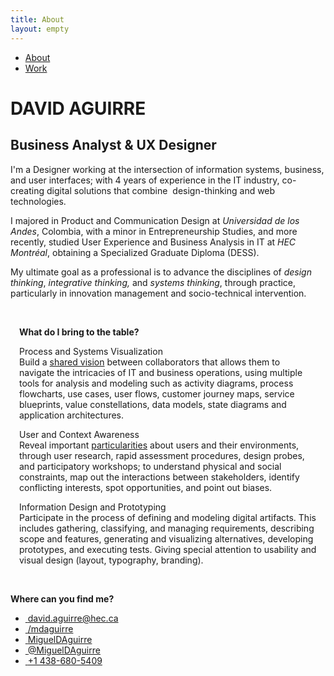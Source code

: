 ```yaml
---
title: About
layout: empty
---
```


<html>
<head>
  <title>David Aguirre | BA & UX</title>
  <meta charset='UTF-8'>
  <meta content='width=device-width, initial-scale=1' name='viewport'/>
  <meta name='description' content='David Aguirre is a Designer and Business Analyst'>
  <meta name='keywords' content='
  ux,
  it,
  business analysis,
  erp,
  ui,
  design thinking,
  prototyping,
  user research
  '>
  <meta name='author' content='David Aguirre'>
  <link rel='shortcut icon' href='/favicon.png?v=e' />
  <link href='/css/styles.css' rel='stylesheet'/>
  <link href="https://cdnjs.cloudflare.com/ajax/libs/font-awesome/5.15.2/css/all.min.css" rel="stylesheet">
  <link rel="preconnect" href="https://fonts.gstatic.com">
  <link href="https://fonts.googleapis.com/css2?family=Source+Sans+Pro:ital,wght@0,200;0,300;0,400;0,600;0,700;0,900;1,200;1,300;1,400;1,600;1,700;1,900&display=swap" rel="stylesheet">
  <link rel="icon" type="image/png" href="assets/img/favicon.png"/>

</head>
<body>
  <!--     {% include nav.html %} -->
  <div class='nav'>
    <ul class='wrap'>
      <li><a id='about' class="selected" href='/'>About</a></li>
      <li><a id='work' href='/work' >Work</a></li>
    </ul>
  </div>
  <div id='blog' class='wrap'>
    <div id='intro'>
      <h1>DAVID AGUIRRE</h1>
      <h2 class="sub">Business Analyst & UX Designer</h2>
    </div>
    <div id="profile">
        <p>
        I'm a Designer working at the intersection of information systems, business, and user interfaces;
        with 4 years of experience in the IT industry, co-creating digital solutions that combine  design-thinking and web technologies.</p>
        <p>
        I majored in Product and Communication Design at <em>Universidad de los Andes</em>, Colombia, with a minor in Entrepreneurship Studies, and more recently, studied User Experience and Business Analysis in IT at <em>HEC Montréal</em>, obtaining a Specialized Graduate Diploma (DESS).</p>
        <p>
        My ultimate goal as a professional is to advance the disciplines of <em class="md-color">design thinking</em>, <em class="md-color">integrative thinking,</em> and <em class="md-color">systems thinking</em>, through practice, particularly in innovation management and socio-technical intervention.</p>
        <br>
  <div class="project-facts">
    <div style="padding: 1em 1em 0em 1em;" class="md-color">
    <strong style="text-align:center;">What do I bring to the table? </strong><br>
          <p><span class="competencies-title">Process and Systems Visualization</span><br>
          <span class="md-color">Build a <ins>shared vision</ins> between collaborators that allows them to navigate the intricacies of IT and business operations, using multiple tools for analysis and modeling such as activity diagrams, process flowcharts, use cases, user flows, customer journey maps, service blueprints, value constellations, data models, state diagrams and application architectures.</span></p>
          <p>
          <span class="competencies-title">User and Context Awareness</span>
          <br>
          <span class="md-color">Reveal important <ins>particularities</ins> about users and their environments, through user research, rapid assessment procedures, design probes, and participatory workshops; to understand physical and social constraints, map out the interactions between stakeholders, identify conflicting interests, spot opportunities, and point out biases.</span>
          </p>
          <p><span class="competencies-title">Information Design and Prototyping</span><br>
          <span class="md-color">Participate in the process of defining and modeling digital artifacts. This includes gathering, classifying, and managing requirements, describing scope and features, generating and visualizing alternatives, developing prototypes, and executing tests. Giving special attention to usability and visual design (layout, typography, branding).</span></p>
      </div>
      </div>
    </div>
      <br>
      <div id="contact">
      <p><strong style="text-align: center">Where can you find me?</strong></p>
      <ul class="contact" >
      <li>
      <a href = "mailto: david.aguirre@hec.ca"><i class="fas fa-envelope-square">&nbsp;</i>david.aguirre@hec.ca</a>
      </li>
      <li>
      <a href="https://www.linkedin.com/in/mdaguirre/"><i class="fab fa-linkedin">&nbsp;</i>/mdaguirre</a>
      </li>
      <li>
      <a href="https://github.com/migueldaguirre"><i class="fab fa-github-square">&nbsp;</i>MiguelDAguirre</a>
      </li>
      <li>
      <a href="https://twitter.com/MiguelDAguirre"><i class="fab fa-twitter-square">&nbsp;</i>@MiguelDAguirre</a>
      </li>
      <li>
      <a href="tel:+14386805409"><i class="fas fa-phone-square-alt">&nbsp;</i>+1 438-680-5409</a>
      </li>
      </ul>
      </div>
      </div>
    </body>
    </html>

